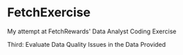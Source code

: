 # FetchExercise
My attempt  at FetchRewards' Data Analyst Coding Exercise



Third: Evaluate Data Quality Issues in the Data Provided
